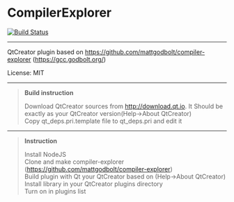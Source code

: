 # CompilerExplorer

[![Build Status](https://travis-ci.org/dobokirisame/CompilerExplorer.svg?branch=master)](https://travis-ci.org/dobokirisame/CompilerExplorer)

----------
QtCreator plugin based on  https://github.com/mattgodbolt/compiler-explorer (https://gcc.godbolt.org/)

License: MIT




----------
> **Build instruction**
>
>Download QtCreator sources from http://download.qt.io. It Should be exactly as your QtCreator version(Help->About QtCreator)  
>Copy qt_deps.pri.template file to qt_deps.pri and edit it  
>

----------
> **Instruction**
>
>Install NodeJS  
>Clone and make compiler-explorer (https://github.com/mattgodbolt/compiler-explorer)  
>Build plugin with Qt your QtCreator based on (Help->About QtCreator)  
>Install library in your QtCreator plugins directory  
>Turn on in plugins list  
>
